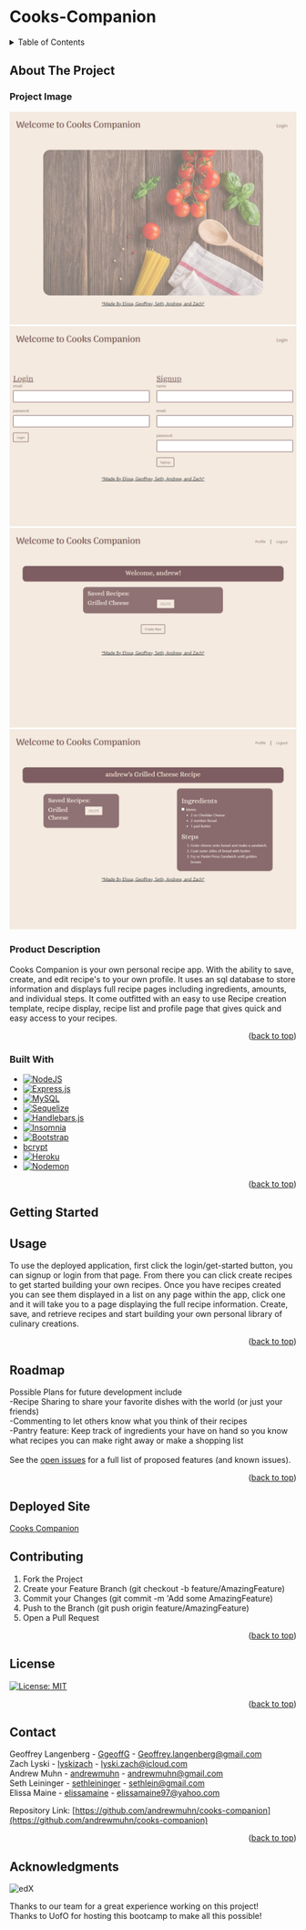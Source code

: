 # Cooks-Companion

  <!-- TABLE OF CONTENTS -->
  <details>
    <summary>Table of Contents</summary>
    <ol>
      <li>
        <a href="#about-the-project">About The Project</a>
        <ul>
          <li><a href="#Project Image">Project Images</a></li>
          <li><a href="#built-with">Built With</a></li>
        </ul>
      </li>
      <li>
        <a href="#getting-started">Getting Started</a>
        <ul>
          <li><a href="#prerequisites">Prerequisites</a></li>
          <li><a href="#installation">Installation</a></li>
        </ul>
      </li>
      <li><a href="#usage">Usage</a></li>
      <li><a href="#roadmap">Roadmap</a></li>
      <li><a href="#contributing">Contributing</a></li>
      <li><a href="#license">License</a></li>
      <li><a href="#contact">Contact</a></li>
      <li><a href="#acknowledgments">Acknowledgments</a></li>
    </ol>
  </details>
  
  
  
  <!-- ABOUT THE PROJECT -->
## About The Project
### Project Image  
  ![home](https://github.com/andrewmuhn/cooks-companion/blob/main/images/home.png)<br>
  ![login](https://github.com/andrewmuhn/cooks-companion/blob/main/images/login.png)<br>
  ![profile](https://github.com/andrewmuhn/cooks-companion/blob/main/images/profile.png)<br>
  ![recipe](https://github.com/andrewmuhn/cooks-companion/blob/main/images/recipe.png)<br>

### Product Description

Cooks Companion is your own personal recipe app. With the ability to save, create, and edit recipe's to your own profile. It uses an sql database to store information and displays full recipe pages including ingredients, amounts, and individual steps. It come outfitted with an easy to use Recipe creation template, recipe display, recipe list and profile page that gives quick and easy access to your recipes.

  <p align="right">(<a href="#readme-top">back to top</a>)</p>
  
  
  
### Built With
- [![NodeJS][NodeJS]][NodeJS-url]
- [![Express.js][Express.js]][Express-url]
- [![MySQL][MySQL]][MySQL-url]
- [![Sequelize][Sequelize]][Sequelize-url]
- [![Handlebars.js][Handlebars.js]][Handlebars.js-url]
- [![Insomnia][Insomnia]][Insomnia-url]
- [![Bootstrap][Bootstrap.com]][Bootstrap-url]
- [bcrypt](https://www.npmjs.com/package/bcrypt)
- [![Heroku][Heroku]][Heroku-url]
- [![Nodemon][Nodemon]][Nodemon-url]

<p align="right">(<a href="#readme-top">back to top</a>)</p>
  
  
  
  <!-- GETTING STARTED -->
  
## Getting Started
  
  
  
  <!-- USAGE EXAMPLES -->
## Usage <br>
  To use the deployed application, first click the login/get-started button, you can signup or login from that page. From there you can click create recipes to get started building your own recipes. Once you have recipes created you can see them displayed in a list on any page within the app, click one and it will take you to a page displaying the full recipe information. Create, save, and retrieve recipes and start building your own personal library of culinary creations.
  
  <p align="right">(<a href="#readme-top">back to top</a>)</p>
  
  
  
  <!-- ROADMAP -->
## Roadmap
  Possible Plans for future development include <br>
-Recipe Sharing to share your favorite dishes with the world (or just your friends) <br>
-Commenting to let others know what you think of their recipes <br>
-Pantry feature: Keep track of ingredients your have on hand so you know what recipes you can make right away or make a shopping list <br> <br> 
  See the [open issues](https://github.com/andrewmuhn/cooks-companion/issues) for a full list of proposed features (and known issues).
  
  <p align="right">(<a href="#readme-top">back to top</a>)</p>
  
## Deployed Site
  [Cooks Companion](https://cookscompanion.herokuapp.com/)<br>
  
  <!-- CONTRIBUTING -->
## Contributing
  1. Fork the Project
  2. Create your Feature Branch (git checkout -b feature/AmazingFeature)
  3. Commit your Changes (git commit -m 'Add some AmazingFeature)
  4. Push to the Branch (git push origin feature/AmazingFeature)
  5. Open a Pull Request
  <p align="right">(<a href="#readme-top">back to top</a>)</p>
  
  
  
  <!-- LICENSE -->
## License <br>
  [![License: MIT][License: MIT]][License: MIT-url]
  <p align="right">(<a href="#readme-top">back to top</a>)</p>

  <!-- CONTACT -->

## Contact

Geoffrey Langenberg - [GgeoffG](https://github.com/GgeoffG) - Geoffrey.langenberg@gmail.com <br>
Zach Lyski - [lyskizach](https://github.com/lyskizach) - lyski.zach@icloud.com <br>
Andrew Muhn - [andrewmuhn](https://github.com/andrewmuhn) - andrewmuhn@gmail.com <br>
Seth Leininger - [sethleininger](https://github.com/sethleininger) - sethlein@gmail.com <br>
Elissa Maine - [elissamaine](https://github.com/elissamaine) - elissamaine97@yahoo.com <br>

Repository Link: [https://github.com/andrewmuhn/cooks-companion](https://github.com/andrewmuhn/cooks-companion)

  <p align="right">(<a href="#readme-top">back to top</a>)</p>
  
  
  <!-- ACKNOWLEDGMENTS -->
## Acknowledgments
  ![edX][edX]

Thanks to our team for a great experience working on this project!<br>
Thanks to UofO for hosting this bootcamp to make all this possible!

<!-- MARKDOWN LINKS & IMAGES -->
<!-- https://www.markdownguide.org/basic-syntax/#reference-style-links -->

[edX]: https://img.shields.io/badge/edX-%2302262B.svg?style=for-the-badge&logo=edX&logoColor=white
[Express.js]: https://img.shields.io/badge/express.js-%23404d59.svg?style=for-the-badge&logo=express&logoColor=%2361DAFB
[Express-url]: https://expressjs.com/
[Bootstrap.com]: https://img.shields.io/badge/Bootstrap-563D7C?style=for-the-badge&logo=bootstrap&logoColor=white
[Bootstrap-url]: https://getbootstrap.com
[NodeJS]: https://img.shields.io/badge/node.js-6DA55F?style=for-the-badge&logo=node.js&logoColor=white
[NodeJS-url]: https://nodejs.org/en/docs/guides/getting-started-guide
[Nodemon]: https://img.shields.io/badge/NODEMON-%23323330.svg?style=for-the-badge&logo=nodemon&logoColor=%BBDEAD
[nodemon-url]: https://nodemon.io/
[Heroku]: https://img.shields.io/badge/heroku-%23430098.svg?style=for-the-badge&logo=heroku&logoColor=white
[Heroku-url]: https://www.heroku.com/
[License: MIT]: https://img.shields.io/badge/License-MIT-yellow.svg
[License: MIT-url]: https://opensource.org/licenses/MIT
[MySQL]: https://img.shields.io/badge/mysql-%2300f.svg?style=for-the-badge&logo=mysql&logoColor=white
[MySQL-url]: https://docs.oracle.com/en-us/iaas/mysql-database/doc/getting-started.html
[Sequelize]: https://img.shields.io/badge/Sequelize-52B0E7?style=for-the-badge&logo=Sequelize&logoColor=white
[Sequelize-url]: https://sequelize.org/docs/v6/getting-started/
[Handlebars.js]: https://img.shields.io/badge/Handlebars.js-f0772b?style=for-the-badge&logo=handlebarsdotjs&logoColor=black
[Handlebars.js-url]: https://handlebarsjs.com/guide/#what-is-handlebars
[Insomnia]: https://img.shields.io/badge/Insomnia-5849be?style=for-the-badge&logo=Insomnia&logoColor=white
[Insomnia-url]: https://docs.insomnia.rest/
